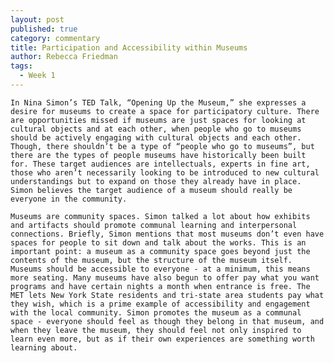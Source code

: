 ```yaml
---
layout: post
published: true
category: commentary
title: Participation and Accessibility within Museums
author: Rebecca Friedman
tags:
  - Week 1
---
```



	In Nina Simon’s TED Talk, “Opening Up the Museum,” she expresses a desire for museums to create a space for participatory culture. There are opportunities missed if museums are just spaces for looking at cultural objects and at each other, when people who go to museums should be actively engaging with cultural objects and each other. Though, there shouldn’t be a type of “people who go to museums”, but there are the types of people museums have historically been built for. These target audiences are intellectuals, experts in fine art, those who aren’t necessarily looking to be introduced to new cultural understandings but to expand on those they already have in place. Simon believes the target audience of a museum should really be everyone in the community. 

	Museums are community spaces. Simon talked a lot about how exhibits and artifacts should promote communal learning and interpersonal connections. Briefly, Simon mentions that most museums don’t even have spaces for people to sit down and talk about the works. This is an important point: a museum as a community space goes beyond just the contents of the museum, but the structure of the museum itself. Museums should be accessible to everyone - at a minimum, this means more seating. Many museums have also begun to offer pay what you want  programs and have certain nights a month when entrance is free. The MET lets New York State residents and tri-state area students pay what they wish, which is a prime example of accessibility and engagement with the local community. Simon promotes the museum as a communal space - everyone should feel as though they belong in that museum, and when they leave the museum, they should feel not only inspired to learn even more, but as if their own experiences are something worth learning about.
